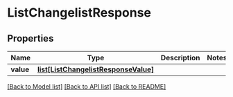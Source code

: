 # ListChangelistResponse

## Properties
Name | Type | Description | Notes
------------ | ------------- | ------------- | -------------
**value** | [**list[ListChangelistResponseValue]**](ListChangelistResponseValue.md) |  | 

[[Back to Model list]](../README.md#documentation-for-models) [[Back to API list]](../README.md#documentation-for-api-endpoints) [[Back to README]](../README.md)

